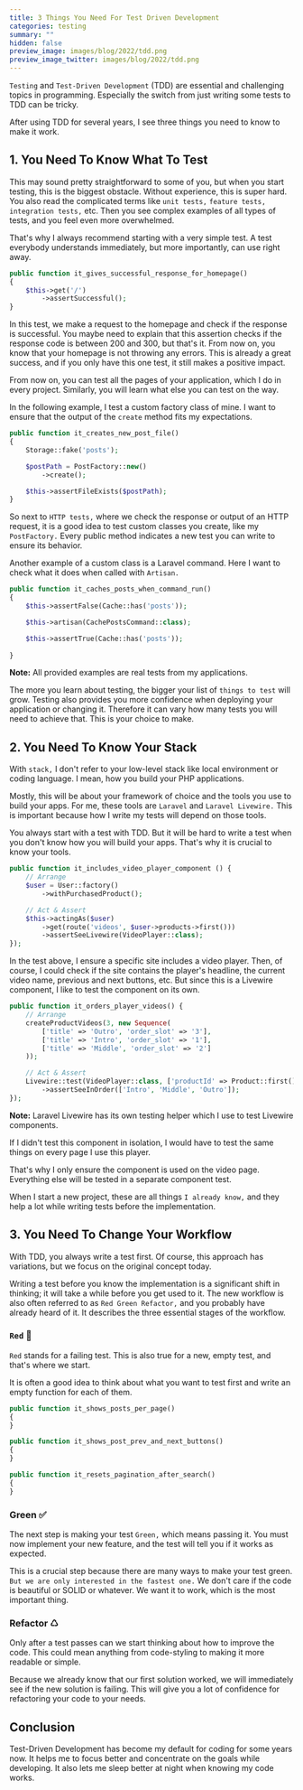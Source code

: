 ```yaml
---
title: 3 Things You Need For Test Driven Development
categories: testing
summary: ""
hidden: false
preview_image: images/blog/2022/tdd.png
preview_image_twitter: images/blog/2022/tdd.png
---
```


`Testing` and `Test-Driven Development` (TDD) are essential and challenging topics in programming. Especially the switch from just writing some tests to TDD can be tricky.

After using TDD for several years, I see three things you need to know to make it work.


## 1. You Need To Know What To Test

This may sound pretty straightforward to some of you, but when you start testing, this is the biggest obstacle. Without experience, this is super hard. You also read the complicated terms like `unit tests,` `feature tests,` `integration tests,` etc. Then you see complex examples of all types of tests, and you feel even more overwhelmed.

That's why I always recommend starting with a very simple test. A test everybody understands immediately, but more importantly, can use right away.

```php
public function it_gives_successful_response_for_homepage()
{
    $this->get('/')
        ->assertSuccessful();
}
```

In this test, we make a request to the homepage and check if the response is successful. You maybe need to explain that this assertion checks if the response code is between 200 and 300, but that's it. From now on, you know that your homepage is not throwing any errors. This is already a great success, and if you only have this one test, it still makes a positive impact.

From now on, you can test all the pages of your application, which I do in every project. Similarly, you will learn what else you can test on the way.

In the following example, I test a custom factory class of mine. I want to ensure that the output of the `create` method fits my expectations.

```php
public function it_creates_new_post_file()
{
    Storage::fake('posts');

    $postPath = PostFactory::new()
        ->create();

    $this->assertFileExists($postPath);
}
```

So next to `HTTP tests,` where we check the response or output of an HTTP request, it is a good idea to test custom classes you create, like my `PostFactory.` Every public method indicates a new test you can write to ensure its behavior.

Another example of a custom class is a Laravel command. Here I want to check what it does when called with `Artisan.`

```php
public function it_caches_posts_when_command_run()
{
    $this->assertFalse(Cache::has('posts'));

    $this->artisan(CachePostsCommand::class);

    $this->assertTrue(Cache::has('posts'));
 
}
```

<div class="blognote"><strong>Note:</strong> All provided examples are real tests from my applications.</div>

The more you learn about testing, the bigger your list of `things to test` will grow. Testing also provides you more confidence when deploying your application or changing it. Therefore it can vary how many tests you will need to achieve that. This is your choice to make.

## 2. You Need To Know Your Stack

With `stack,` I don't refer to your low-level stack like local environment or coding language. I mean, how you build your PHP applications.

Mostly, this will be about your framework of choice and the tools you use to build your apps. For me, these tools are `Laravel` and `Laravel Livewire.` This is important because how I write my tests will depend on those tools.

You always start with a test with TDD. But it will be hard to write a test when you don't know how you will build your apps. That's why it is crucial to know your tools.

```php
public function it_includes_video_player_component () {
    // Arrange
    $user = User::factory()
        ->withPurchasedProduct();

    // Act & Assert
    $this->actingAs($user)
        ->get(route('videos', $user->products->first()))
        ->assertSeeLivewire(VideoPlayer::class);
});
```

In the test above, I ensure a specific site includes a video player. Then, of course, I could check if the site contains the player's headline, the current video name, previous and next buttons, etc. But since this is a Livewire component, I like to test the component on its own.

```php
public function it_orders_player_videos() {
    // Arrange
    createProductVideos(3, new Sequence(
        ['title' => 'Outro', 'order_slot' => '3'],
        ['title' => 'Intro', 'order_slot' => '1'],
        ['title' => 'Middle', 'order_slot' => '2']
    ));

    // Act & Assert
    Livewire::test(VideoPlayer::class, ['productId' => Product::first()->id])
        ->assertSeeInOrder(['Intro', 'Middle', 'Outro']);
});
```

<div class="blognote"><strong>Note:</strong> Laravel Livewire has its own testing helper which I use to test Livewire components.</div>

If I didn't test this component in isolation, I would have to test the same things on every page I use this player.

That's why I only ensure the component is used on the video page. Everything else will be tested in a separate component test.

When I start a new project, these are all things `I already know,` and they help a lot while writing tests before the implementation.

## 3. You Need To Change Your Workflow

With TDD, you always write a test first. Of course, this approach has variations, but we focus on the original concept today.

Writing a test before you know the implementation is a significant shift in thinking; it will take a while before you get used to it. The new workflow is also often referred to as `Red Green Refactor,` and you probably have already heard of it. It describes the three essential stages of the workflow.

### `Red` 🛑

`Red` stands for a failing test. This is also true for a new, empty test, and that's where we start.

It is often a good idea to think about what you want to test first and write an empty function for each of them.

```php
public function it_shows_posts_per_page()
{
}

public function it_shows_post_prev_and_next_buttons()
{
}

public function it_resets_pagination_after_search()
{
}
```

### Green ✅
The next step is making your test `Green,` which means passing it. You must now implement your new feature, and the test will tell you if it works as expected.

This is a crucial step because there are many ways to make your test green. `But we are only interested in the fastest one.` We don't care if the code is beautiful or SOLID or whatever. We want it to work, which is the most important thing.

### Refactor ♺

Only after a test passes can we start thinking about how to improve the code. This could mean anything from code-styling to making it more readable or simple.

Because we already know that our first solution worked, we will immediately see if the new solution is failing. This will give you a lot of confidence for refactoring your code to your needs.

## Conclusion

Test-Driven Development has become my default for coding for some years now. It helps me to focus better and concentrate on the goals while developing. It also lets me sleep better at night when knowing my code works.
